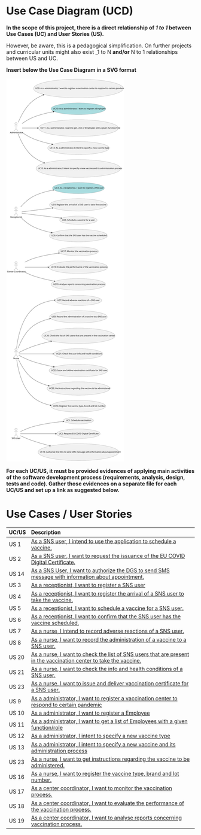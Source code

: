 # Use Case Diagram (UCD)

**In the scope of this project, there is a direct relationship of _1 to 1_ between Use Cases (UC) and User Stories (US).**

However, be aware, this is a pedagogical simplification. On further projects and curricular units might also exist \_1 to N **and/or** N to 1 relationships between US and UC.

**Insert below the Use Case Diagram in a SVG format**

![Use Case Diagram](UCD.svg)

**For each UC/US, it must be provided evidences of applying main activities of the software development process (requirements, analysis, design, tests and code). Gather those evidences on a separate file for each UC/US and set up a link as suggested below.**

# Use Cases / User Stories

| UC/US | Description                                                                                                                                 |
|:------|:--------------------------------------------------------------------------------------------------------------------------------------------|
| US 1  | [As a SNS user, I intend to use the application to schedule a vaccine.](US001.md)                                                           |
| US 2  | [As a SNS user, I want to request the issuance of the EU COVID Digital Certificate.](US002.md)                                              |
| US 14 | [As a SNS User, I want to authorize the DGS to send SMS message with information about appointment.](US003.md)                              |
| US 3  | [As a receptionist, I want to register a SNS user](../US/US03/US03_RegisterSnsUser.md)                                                      |
| US 4  | [As a receptionist, I want to register the arrival of a SNS user to take the vaccine.](US004.md)                                            |
| US 5  | [As a receptionist, I want to schedule a vaccine for a SNS user.](US005.md)                                                                 |
| US 6  | [As a receptionist, I want to confirm that the SNS user has the vaccine scheduled.](US006.md)                                               |
| US 7  | [As a nurse, I intend to record adverse reactions of a SNS user.](US007.md)                                                                 |
| US 8  | [As a nurse, I want to record the administration of a vaccine to a SNS user.](US008.md)                                                     |
| US 20 | [As a nurse, I want to check the list of SNS users that are present in the vaccination center to take the vaccine.](US009.md)               |
| US 21 | [As a nurse, I want to check the info and health conditions of a SNS user.](US010.md)                                                       |
| US 23 | [As a nurse, I want to issue and deliver vaccination certificate for a SNS user.](US011.md)                                                 |
| US 9  | [As a administrator, I want to register a vaccination center to respond to certain pandemic](../US/US09/US09_RegisterVaccinationCenter.md)  |
| US 10 | [As a administrator, I want to register a Employee](../US/US10/US010_RegisterEmployee.md)                                                   |
| US 11 | [As a administrator, I want to get a list of Employees with a given function/role](../US/US11/US011.md)                                     |
| US 12 | [As a administrator, I intent to specify a new vaccine type](US12.md)                                                                       |                                                                                                                                               |
| US 13 | [As a administrator, I intent to specify a new vaccine and its administration process](../US/US13/US013_NewVaccineAndAdministrationProcess) |                                                                                                                                               |
| US 23 | [As a nurse, I want to get instructions regarding the vaccine to be administered.](US015.md)                                                |
| US 16 | [As a nurse, I want to register the vaccine type, brand and lot number.](US016.md)                                                          |
| US 17 | [As a center coordinator, I want to monitor the vaccination process.](US017.md)                                                             |
| US 18 | [As a center coordinator, I want to evaluate the performance of the vaccination process.](US018.md)                                         |
| US 19 | [As a center coordinator, I want to analyse reports concerning vaccination process.](US019.md)                                              |

